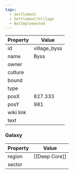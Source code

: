```yaml
---
tags:
  - Settlement
  - Settlement/Village
  - NotImplemented
---
```


| Property  | Value        |
| --------- | ------------ |
| id        | village_byss |
| name      | Byss         |
| owner     |              |
| culture   |              |
| bound     |              |
| type      |              |
| posX      | 827.333      |
| posY      | 981          |
| wiki link |              |
| text      |              |

### Galaxy
| Property | Value         |
| -------- | ------------- |
| region   | [[Deep Core]] |
| sector   |               |
